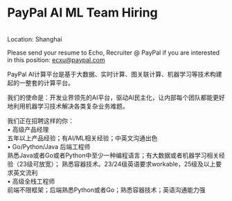PayPal AI ML Team Hiring 
=
   <br />
Location: Shanghai

Please send your resume to Echo, Recruiter @ PayPal if you are interested in this position: ecxu@paypal.com

PayPal AI计算平台是基于大数据、实时计算、图关联计算、机器学习等技术构建起的一整套的计算平台。

我们的使命是：开发业界领先的AI平台，驱动AI民主化，让内部每个团队都能更好地利用机器学习技术解决各类复杂业务难题。
   <br />

我们正在招聘这样的你：
    <br />
•  高级产品经理 
  <br />
   五年以上产品经验；有AI/ML相关经验；中英文沟通出色
    <br />
•  Go/Python/Java 后端工程师 
    <br />
   熟悉Java或者Go或者Python中至少一种编程语言；有大数据或者机器学习相关经验（23级可放宽）； 熟悉容器技术。23/24级英语要求workable，25级及以上要求英文流利
     <br />
•  高级全栈工程师
    <br />
   前端不限框架；后端熟悉Python或者Go；熟悉容器技术；英语沟通能力强
